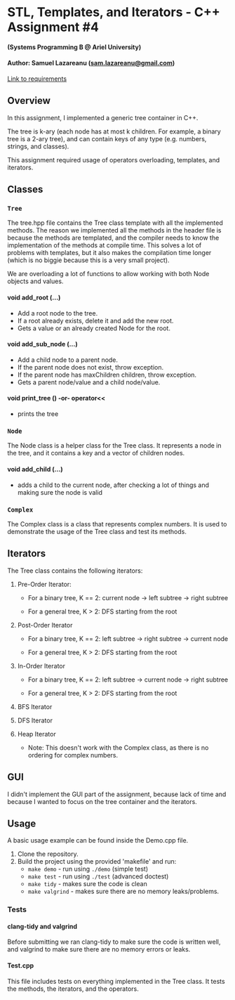 # STL, Templates, and Iterators - C++ Assignment #4
#### (Systems Programming B @ Ariel University)
#### Author: Samuel Lazareanu (sam.lazareanu@gmail.com)


[Link to requirements](ASSIGNMENT.md)


## Overview
In this assignment, I implemented a generic tree container in C++.

The tree is k-ary (each node has at most k children. For example, a binary tree is a 2-ary tree), and can contain keys of any type (e.g. numbers, strings, and classes).

This assignment required usage of operators overloading, templates, and iterators.

## Classes
### `Tree`
The tree.hpp file contains the Tree class template with all the implemented methods.
The reason we implemented all the methods in the header file is because the methods are templated, and the compiler needs to know the implementation of the methods at compile time. This solves a lot of problems with templates, but it also makes the compilation time longer (which is no biggie because this is a very small project).

We are overloading a lot of functions to allow working with both Node objects and values.

#### void add_root (...)
   - Add a root node to the tree.
   - If a root already exists, delete it and add the new root.
   - Gets a value or an already created Node for the root.

#### void add_sub_node (...)
   - Add a child node to a parent node.
   - If the parent node does not exist, throw exception.
   - If the parent node has maxChildren children, throw exception.
   - Gets a parent node/value and a child node/value.

#### void print_tree () -or- operator<<
   - prints the tree

### `Node`
The Node class is a helper class for the Tree class. It represents a node in the tree, and it contains a key and a vector of children nodes.

#### void add_child (...)
   - adds a child to the current node, after checking a lot of things and making sure the node is valid

### `Complex`
The Complex class is a class that represents complex numbers. It is used to demonstrate the usage of the Tree class and test its methods.

## Iterators
The Tree class contains the following iterators:
1. Pre-Order Iterator:

   - For a binary tree, K == 2: current node -> left subtree -> right subtree

   - For a general tree, K > 2: DFS starting from the root

2. Post-Order Iterator

   - For a binary tree, K == 2: left subtree -> right subtree -> current node

   - For a general tree, K > 2: DFS starting from the root

3. In-Order Iterator

   - For a binary tree, K == 2: left subtree -> current node -> right subtree

   - For a general tree, K > 2: DFS starting from the root

4. BFS Iterator
5. DFS Iterator
6. Heap Iterator
    - Note: This doesn't work with the Complex class, as there is no ordering for complex numbers.

## GUI
I didn't implement the GUI part of the assignment, because lack of time and because I wanted to focus on the tree container and the iterators.

## Usage
A basic usage example can be found inside the Demo.cpp file.

1. Clone the repository.
2. Build the project using the provided 'makefile' and run:
   - `make demo` -     run using `./demo`  (simple test)
   - `make test` -     run using `./test`  (advanced doctest)
   - `make tidy` -     makes sure the code is clean
   - `make valgrind` - makes sure there are no memory leaks/problems.


### Tests
#### clang-tidy and valgrind
Before submitting we ran clang-tidy to make sure the code is written well, and valgrind to make sure there are no memory errors or leaks.

#### Test.cpp
This file includes tests on everything implemented in the Tree class. It tests the methods, the iterators, and the operators.
